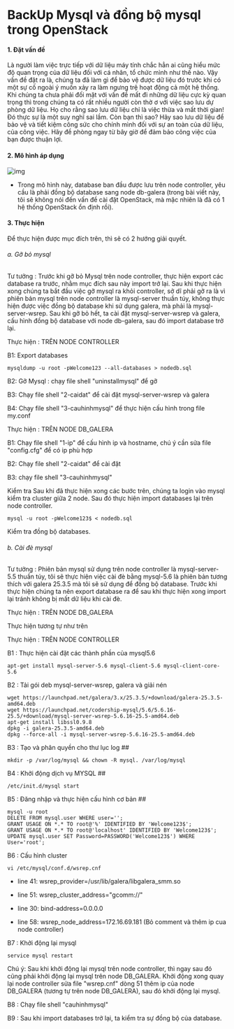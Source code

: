 BackUp Mysql và đồng bộ mysql trong OpenStack
======
#### 1. Đặt vấn đề
Là người làm việc trực tiếp với dữ liệu máy tính chắc hẳn ai cũng hiểu mức độ quan trọng của dữ liệu đối với cá nhân,
 tổ chức mình như thế nào. Vậy vấn đề đặt ra là, chúng ta đã làm gì để bảo vệ được dữ liệu đó trước khi có một sự cố 
 ngoài ý muốn xảy ra làm ngưng trệ hoạt động cả một hệ thống. Khi chúng ta chưa phải đối mặt với vấn đề mất đi những 
 dữ liệu cực kỳ quan trọng thì trong chúng ta có rất nhiều người còn thờ ơ với việc sao lưu dự phòng dữ liệu. Họ cho 
 rằng sao lưu dữ liệu chỉ là việc thừa và mất thời gian! Đó thực sự là một suy nghĩ sai lầm. Còn bạn thì sao? Hãy sao 
 lưu dữ liệu để bảo vệ và tiết kiệm công sức cho chính mình đối với sự an toàn của dữ liệu, của công việc. Hãy đề phòng 
 ngay từ bây giờ để đảm bảo công việc của bạn được thuận lợi. 

#### 2. Mô hình áp dụng 
![img](http://i.imgur.com/jva5bSp.png "img")

 - Trong mô hình này, database ban đầu được lưu trên node controller, yêu cầu là phải đồng bộ database sang node db-galera (trong bài
 viết này, tôi sẽ không nói đến vấn đề cài đặt OpenStack, mà mặc nhiên là đã có 1 hệ thống OpenStack ổn định rồi).
 
#### 3. Thực hiện
Để thực hiện được mục đích trên, thì sẽ có 2 hướng giải quyết.

###### a. Gỡ bỏ mysql

Tư tưởng :
Trước khi gỡ bỏ Mysql trên node controller, thực hiện export các database ra trước, nhằm mục đích sau này import trở lại. 
Sau khi thực hiện xong chúng ta bắt đầu việc gỡ mysql ra khỏi controller, sở dĩ phải gỡ ra là vì phiên bản mysql trên node controller
là mysql-server thuần túy, không thực hiện được việc đồng bộ database khi sử dụng galera, mà phải là mysql-server-wsrep. Sau khi
gỡ bỏ hết, ta cài đặt mysql-server-wsrep và galera, cấu hình đồng bộ database với node db-galera, sau đó import database trở lại.

Thực hiện : TRÊN NODE CONTROLLER

B1: Export databases

    mysqldump -u root -pWelcome123 --all-databases > nodedb.sql

B2: Gỡ Mysql : chạy file shell "uninstallmysql" để gỡ

B3: Chạy file shell "2-caidat" để cài đặt mysql-server-wsrep và galera

B4: Chạy file shell "3-cauhinhmysql" để thực hiện cấu hình trong file my.conf

Thực hiện : TRÊN NODE DB_GALERA

B1: Chạy file shell "1-ip" để cấu hình ip và hostname, chú ý cần sửa file "config.cfg" để có ip phù hợp

B2: Chạy file shell "2-caidat" để cài đặt

B3: chạy file shell "3-cauhinhmysql"

Kiểm tra
Sau khi đã thực hiện xong các bước trên, chúng ta login vào mysql kiểm tra cluster giữa 2 node. Sau đó thực hiện
import databases lại trên node controller.

    mysql -u root -pWelcome123$ < nodedb.sql
	
Kiểm tra đồng bộ databases.

###### b. Cài đè mysql

Tư tưởng :
Phiên bản mysql sử dụng trên node controller là mysql-server-5.5 thuần túy, tôi sẽ thực hiện việc cài đè bằng mysql-5.6 là phiên bản tương thích với galera 25.3.5 mà tôi sẽ sử dụng để đồng bộ database. Trước khi thực hiện chúng ta nên
export database ra để sau khi thực hiện xong import lại tránh không bị mất dữ liệu khi cài đè.

Thực hiện : TRÊN NODE DB_GALERA

Thực hiện tương tự như trên

Thực hiện : TRÊN NODE CONTROLLER

B1 : Thực hiện cài đặt các thành phần của mysql5.6

    apt-get install mysql-server-5.6 mysql-client-5.6 mysql-client-core-5.6
	
B2 : Tải gói deb mysql-server-wsrep, galera và giải nén

    wget https://launchpad.net/galera/3.x/25.3.5/+download/galera-25.3.5-amd64.deb
    wget https://launchpad.net/codership-mysql/5.6/5.6.16-25.5/+download/mysql-server-wsrep-5.6.16-25.5-amd64.deb
    apt-get install libssl0.9.8
    dpkg -i galera-25.3.5-amd64.deb
    dpkg --force-all -i mysql-server-wsrep-5.6.16-25.5-amd64.deb

B3 : Tạo và phân quyền cho thư lục log ##

    mkdir -p /var/log/mysql && chown -R mysql. /var/log/mysql

B4 : Khởi động dịch vụ MYSQL ##

    /etc/init.d/mysql start
	
B5 : Đăng nhập và thực hiện cấu hình cơ bản ##

    mysql -u root
    DELETE FROM mysql.user WHERE user='';
    GRANT USAGE ON *.* TO root@'%' IDENTIFIED BY 'Welcome123$';
    GRANT USAGE ON *.* TO root@'localhost' IDENTIFIED BY 'Welcome123$';
    UPDATE mysql.user SET Password=PASSWORD('Welcome123$') WHERE User='root';
	
B6 : Cấu hình cluster

    vi /etc/mysql/conf.d/wsrep.cnf
	
- line 41: wsrep_provider=/usr/lib/galera/libgalera_smm.so

- line 51: wsrep_cluster_address="gcomm://"

- line 30: bind-address=0.0.0.0

- line 58: wsrep_node_address=172.16.69.181 (Bỏ comment và thêm ip cua node controller)
	
B7 : Khởi động lại mysql

    service mysql restart
	
Chú ý:
 Sau khi khởi động lại mysql trên node controller, thì ngay sau đó cũng phải khởi động lại mysql trên node DB_GALERA. Khởi động
xong quay lại node controller sửa file "wsrep.cnf" dòng 51 thêm ip của node DB_GALERA (tương tự trên node DB_GALERA), sau đó khởi động
lại mysql.

B8 : Chạy file shell "cauhinhmysql"

B9 : Sau khi import databases trở lại, ta kiểm tra sự đồng bộ của database.